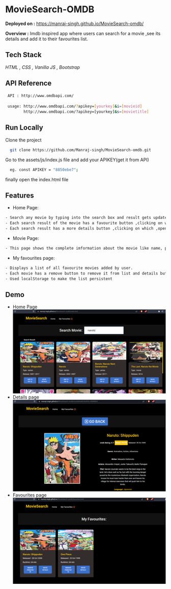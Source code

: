 # MovieSearch-OMDB

**Deployed on :** https://manraj-singh.github.io/MovieSearch-omdb/

**Overview :** Imdb inspired app where users can search for a movie ,see its details and add it to their favourites list.

## Tech Stack

_HTML , CSS , Vanilla JS , Bootstrap_

## API Reference

```bash
 API : http://www.omdbapi.com/

 usage: http://www.omdbapi.com/?apikey=[yourkey]&i=[movieid]
        http://www.omdbapi.com/?apikey=[yourkey]&s=[movietitle]
```

## Run Locally

Clone the project

```bash
  git clone https://github.com/Manraj-singh/MovieSearch-omdb.git
```

Go to the assets/js/index.js file and add your APIKEY(get it from API)

```bash
  eg. const APIKEY = "8850ebe7";
```

finally open the index.html file

## Features

- Home Page:

```bash
- Search any movie by typing into the search box and result gets updated as user types the movie name (similar to google suggestions).
- Each search result of the movie has a favourite button ,clicking on which movie gets addded to 'My favourites' list.
- Each search result has a more details button ,clicking on which ,opens a new page with the complete details of the movie.

```

- Movie Page:

```bash
- This page shows the complete imformation about the movie like name, photo, plot, etc.
```

- My favourites page:

```bash
- Displays a list of all favourite movies added by user.
- Each movie has a remove button to remove it from list and details button to view more details
- Used localStorage to make the list persistent
```

## Demo

- Home Page
  ![home](./assets/img/home.PNG)
- Details page
  ![details](./assets/img/details.PNG)
- Favourites page
  ![fav](./assets/img/fav.PNG)
